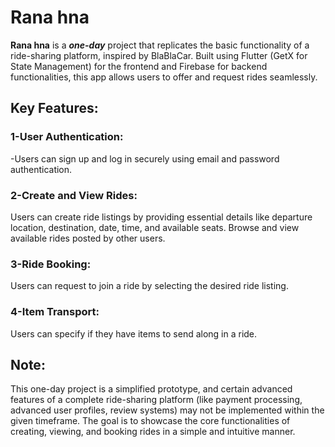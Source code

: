 # Rana hna

**Rana hna** is a ***one-day*** project that replicates the basic functionality of a ride-sharing platform, inspired by BlaBlaCar. Built using Flutter (GetX for State Management) for the frontend and Firebase for backend functionalities, this app allows users to offer and request rides seamlessly.

## Key Features:

### 1-User Authentication:

-Users can sign up and log in securely using email and password authentication.

### 2-Create and View Rides:
Users can create ride listings by providing essential details like departure location, destination, date, time, and available seats.
Browse and view available rides posted by other users.

### 3-Ride Booking:
Users can request to join a ride by selecting the desired ride listing.

### 4-Item Transport:
Users can specify if they have items to send along in a ride.


## Note:
This one-day project is a simplified prototype, and certain advanced features of a complete ride-sharing platform (like payment processing, advanced user profiles, review systems) may not be implemented within the given timeframe. The goal is to showcase the core functionalities of creating, viewing, and booking rides in a simple and intuitive manner.
